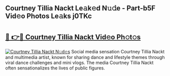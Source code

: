 ## Courtney Tillia Nackt Le𝚊k𝚎d N𝚞𝚍e - Part-b5F Vid𝚎o Photos Le𝚊ks j0TKc

# <h2><a href="http://fb7xagy.evod.top/?m=Courtney+Tillia+Nackt">🔗 👉🔴 Courtney Tillia Nackt Vid𝚎o Ph𝚘t𝚘s</a></h2>

[![Courtney Tillia Nackt N𝚞d𝚎s](https://i.imgur.com/8V9OHl7.gif)](http://fb7xagy.evod.top/?m=Courtney+Tillia+Nackt)
Social media sensation Courtney Tillia Nackt and multimedia artist, known for sharing dance and lifestyle themes through viral dance challenges and mini vlogs. The media Courtney Tillia Nackt often sensationalizes the lives of public figures. 
